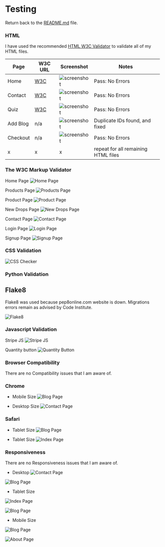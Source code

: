 # Testing

Return back to the [README.md](README.md) file.

### HTML

I have used the recommended [HTML W3C Validator](https://validator.w3.org) to validate all of my HTML files.

| Page | W3C URL | Screenshot | Notes |
| --- | --- | --- | --- |
| Home | [W3C](https://validator.w3.org/nu/?doc=https%3A%2F%2FEwicks.github.io%2Fivory%2Findex.html) | ![screenshot](docs/images/html-validator-home.png) | Pass: No Errors |
| Contact | [W3C](https://validator.w3.org/nu/?doc=https%3A%2F%2FEwicks.github.io%2Fivory%2Fcontact.html) | ![screenshot](docs/images/html-validator-contact.png) | Pass: No Errors |
| Quiz | [W3C](https://validator.w3.org/nu/?doc=https%3A%2F%2FEwicks.github.io%2Fivory%2Fquiz.html) | ![screenshot](documentation/html-validation-quiz.png) | Pass: No Errors |
| Add Blog | n/a | ![screenshot](documentation/html-validation-add-blog.png) | Duplicate IDs found, and fixed |
| Checkout | n/a | ![screenshot](documentation/html-validation-checkout.png) | Pass: No Errors |
| x | x | x | repeat for all remaining HTML files |
### The W3C Markup Validator

Home Page
![Home Page](docs/images/html-validator-home.png)

Products Page
![Products Page](docs/images/html-validator-products.png)

Product Page
![Product Page](docs/images/html-validator-product.png)

New Drops Page
![New Drops Page](docs/images/html-validator-latest-drops.png)

Contact Page
![Contact Page](docs/images/html-validator-contact.png)


Login Page
![Login Page](docs/images/html-validator-login.png)

Signup Page
![Signup Page](docs/images/html-validator-signup.png)

### CSS Validation

![CSS Checker](docs/images/html-validator-css.png)

### Python Validation

## Flake8

Flake8 was used because pep8online.com website is down. Migrations errors remain as advised by Code Institute.

![Flake8](docs/images/flake8-validation.png)

### Javascript Validation


Stripe JS
![Stripe JS](docs/images/stripe-js-validation.png)

Quantity button
![Quantity Button](docs/images/quantity-js-validation.png)

### Browser Compatibility

There are no Compatibility issues that I am aware of.

### Chrome

- Mobile Size
![Blog Page](doc/images/mobile-blog-chrome.png)

- Desktop Size
![Contact Page](doc/images/desktop-contact-chrome.png)

### Safari

- Tablet Size
![Blog Page](doc/images/tablet-blog-safari.png)

- Tablet Size
![Index Page](doc/images/tablet-index-safari.png)


### Responsiveness

There are no Responsiveness issues that I am aware of.

- Desktop
![Contact Page](doc/images/desktop-contact-chrome.png)

![Blog Page](doc/images/blog-desktop.png)

- Tablet Size

![Index Page](doc/images/tablet-index-safari.png)

![Blog Page](doc/images/tablet-blog-safari.png)

- Mobile Size

![Blog Page](doc/images/mobile-blog-chrome.png)

![About Page](doc/images/mobile-about.png)